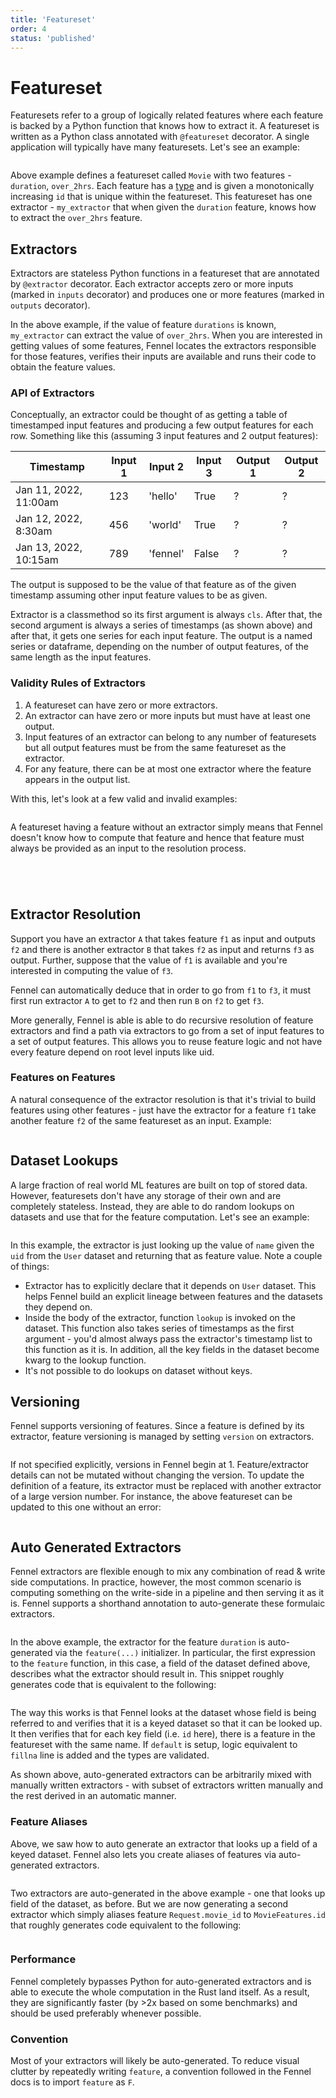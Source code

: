 ```yaml
---
title: 'Featureset'
order: 4
status: 'published'
---
```


# Featureset

Featuresets refer to a group of logically related features where each feature is
backed by a Python function that knows how to extract it. A featureset is written
as a Python class annotated with `@featureset` decorator. A single application
will typically have many featuresets. Let's see an example:
<pre snippet="featuresets/overview#featureset"></pre>

Above example defines a featureset called `Movie` with two features - `duration`,
`over_2hrs`. Each feature has a [type](/api-reference/data-types/core-types) and 
is given a monotonically increasing `id` that is unique within the featureset. 
This featureset has one extractor - `my_extractor` that when given the `duration`
feature, knows how to extract the `over_2hrs` feature. 

## Extractors
Extractors are stateless Python functions in a featureset that are annotated
by `@extractor` decorator. Each extractor accepts zero or more inputs
(marked in `inputs` decorator) and produces one or more features (marked in
`outputs` decorator).

In the above example, if the value of feature `durations` is known, `my_extractor`
can extract the value of `over_2hrs`. When you are interested in getting values of
some features, Fennel locates the extractors responsible for those features, verifies
their inputs are available and runs their code to obtain the feature values.

### API of Extractors
Conceptually, an extractor could be thought of as getting a table of timestamped
input features and producing a few output features for each row. Something like
this (assuming 3 input features and 2 output features):

| Timestamp             | Input 1 | Input 2  | Input 3 | Output 1 | Output 2 |
| --------------------- | ------- | -------- | ------- | -------- | -------- |
| Jan 11, 2022, 11:00am | 123     | 'hello'  | True    | ?        | ?        |
| Jan 12, 2022, 8:30am  | 456     | 'world'  | True    | ?        | ?        |
| Jan 13, 2022, 10:15am | 789     | 'fennel' | False   | ?        | ?        |

The output is supposed to be the value of that feature as of the given timestamp
assuming other input feature values to be as given.

Extractor is a classmethod so its first argument is always `cls`. After that, the
second argument is always a series of timestamps (as shown above) and after that,
it gets one series for each input feature. The output is a named series or dataframe,
depending on the number of output features, of the same length as the input features.

### Validity Rules of Extractors
1. A featureset can have zero or more extractors.
2. An extractor can have zero or more inputs but must have at least one output.
3. Input features of an extractor can belong to any number of featuresets but all
   output features must be from the same featureset as the extractor.
4. For any feature, there can be at most one extractor where the feature
   appears in the output list.

With this, let's look at a few valid and invalid examples:

<pre snippet="featuresets/overview#featureset_zero_extractors"
   status="success" message="Featureset can have zero extractors">
</pre>

A featureset having a feature without an extractor simply means that Fennel 
doesn't know how to compute that feature and hence that feature must always be
provided as an input to the resolution process.

<pre snippet="featuresets/overview#featureset_many_extractors"
   status="success" 
   message="Can have multiple extractors for different features">
</pre>

<pre snippet="featuresets/overview#featureset_extractors_of_same_feature"
   status="error" 
   message="Multiple extractors extracting the same feature over_3hrs">
</pre>

<pre snippet="featuresets/overview#remote_feature_as_input"
   status="success" message="Input feature coming from another featureset">
</pre>

<pre snippet="featuresets/overview#remote_feature_as_output"
   status="error" message="Extractor outputs feature from another featureset"
></pre>

## Extractor Resolution
Support you have an extractor `A` that takes feature `f1` as input and outputs `f2`
and there is another extractor `B` that takes `f2` as input and returns `f3` as 
output. Further, suppose that the value of `f1` is available and you're interested
in computing the value of `f3`.

Fennel can automatically deduce that in order to go from `f1` to `f3`, it 
must first run extractor `A` to get to `f2` and then run `B` on `f2` to get `f3`. 

More generally, Fennel is able is able to do recursive resolution of feature 
extractors and find a path via extractors to go from a set of input features
to a set of output features. This allows you to reuse feature logic and not have
every feature depend on root level inputs like uid.

### Features on Features
A natural consequence of the extractor resolution is that it's trivial to build
features using other features - just have the extractor for a feature `f1` take 
another feature `f2` of the same featureset as an input. Example:
<pre snippet="featuresets/overview#featureset_feature_on_feature"
   status="success" message="Deriving a feature from another feature"
></pre>

## Dataset Lookups
A large fraction of real world ML features are built on top of stored data.
However, featuresets don't have any storage of their own and are completely
stateless. Instead, they are able to do random lookups on datasets and use
that for the feature computation. Let's see an example:

<pre snippet="featuresets/reading_datasets#featuresets_reading_datasets"></pre>
In this example, the extractor is just looking up the value of `name` given the
`uid` from the `User` dataset and returning that as feature value. Note a couple
of things:
* Extractor has to explicitly declare that it depends on `User` dataset.
  This helps Fennel build an explicit lineage between features and the datasets they
  depend on.
* Inside the body of the extractor, function `lookup` is invoked on the dataset. 
 This function also takes series of timestamps as the first argument - you'd 
 almost always pass the extractor's timestamp list to this function as it is. 
 In addition, all the key fields in the dataset become kwarg to the lookup function.
* It's not possible to do lookups on dataset without keys.

## Versioning
Fennel supports versioning of features. Since a feature is defined
by its extractor, feature versioning is managed by setting `version` on extractors.

<pre snippet="featuresets/overview#feature_versioning"></pre>

If not specified explicitly, versions in Fennel begin at 1. Feature/extractor
details can not be mutated without changing the version. To update the 
definition of a feature, its extractor must be replaced with another
extractor of a large version number. For instance, the above featureset can be 
updated to this one without an error:

<pre snippet="featuresets/overview#feature_versioning_increment"></pre>

## Auto Generated Extractors
Fennel extractors are flexible enough to mix any combination of read & write
side computations. In practice, however, the most common scenario is computing
something on the write-side in a pipeline and then serving it as it is. Fennel
supports a shorthand annotation to auto-generate these formulaic extractors. 

<pre snippet="featuresets/overview#featureset_auto_extractors"></pre>

In the above example, the extractor for the feature `duration` is auto-generated
via the `feature(...)` initializer. In particular, the first expression to the 
`feature` function, in this case, a field of the dataset defined above, describes
what the extractor should result in. This snippet roughly generates code that 
is equivalent to the following:

<pre snippet="featuresets/overview#auto_expanded"></pre>

The way this works is that Fennel looks at the dataset whose field is being
referred to and verifies that it is a keyed dataset so that it can be looked up.
It then verifies that for each key field (i.e. `id` here), there is a feature 
in the featureset with the same name. If `default` is setup, logic equivalent to
`fillna` line is added and the types are validated.

As shown above, auto-generated extractors can be arbitrarily mixed with manually 
written extractors - with subset of extractors written manually and the rest derived in
an automatic manner.

### Feature Aliases
Above, we saw how to auto generate an extractor that looks up a field of a keyed
dataset. Fennel also lets you create aliases of features via auto-generated 
extractors.

<pre snippet="featuresets/overview#featureset_alias"></pre>

Two extractors are auto-generated in the above example - one that looks up field
of the dataset, as before. But we are now generating a second extractor which simply
aliases feature `Request.movie_id` to `MovieFeatures.id` that roughly 
generates code equivalent to the following:

<pre snippet="featuresets/overview#featureset_alias_expanded"></pre>

### Performance
Fennel completely bypasses Python for auto-generated extractors and is able to 
execute the whole computation in the Rust land itself. As a result, they are 
significantly faster (by >2x based on some benchmarks) and should be used 
preferably whenever possible.


### Convention
Most of your extractors will likely be auto-generated. To reduce visual clutter 
by repeatedly writing `feature`, a convention followed in the Fennel docs is to
import `feature` as `F`.

<pre snippet="featuresets/overview#featureset_auto_convention"></pre>